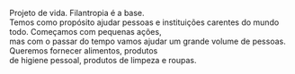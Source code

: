 Projeto de vida. Filantropia é a base.<br />
Temos como propósito ajudar pessoas e instituições carentes do mundo todo. Começamos com pequenas ações,<br/>
mas com o passar do tempo vamos ajudar um grande volume de pessoas. Queremos fornecer alimentos, produtos<br/>
de higiene pessoal, produtos de limpeza e roupas. 
